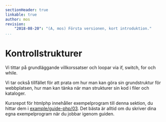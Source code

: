 ```yaml
---
sectionHeader: true
linkable: true
author: mos
revision:
    "2018-08-20": "(A, mos) Första versionen, kort introduktion."
...
```

Kontrollstrukturer
=======================

Vi tittar på grundläggande villkorssatser och loopar via if, switch, for och while.

Vi tar också tillfället för att prata om hur man kan göra sin grundstruktur för webbplatsen, hur man kan tänka när man strukturer sin kod i filer och kataloger.

Kursrepot för htmlphp innehåller exempelprogram till denna sektion, du hittar dem i [example/guide-php/03](https://github.com/dbwebb-se/htmlphp/tree/master/example/guide-php/02). Det bästa är alltid om du skriver dina egna exempelprogram när du jobbar igenom guiden.
